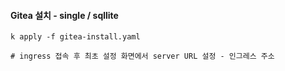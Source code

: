 #### Gitea 설치 - single / sqllite 

```
k apply -f gitea-install.yaml

# ingress 접속 후 최초 설정 화면에서 server URL 설정 - 인그레스 주소
```

